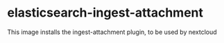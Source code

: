 # elasticsearch-ingest-attachment

This image installs the ingest-attachment plugin, to be used by nextcloud

